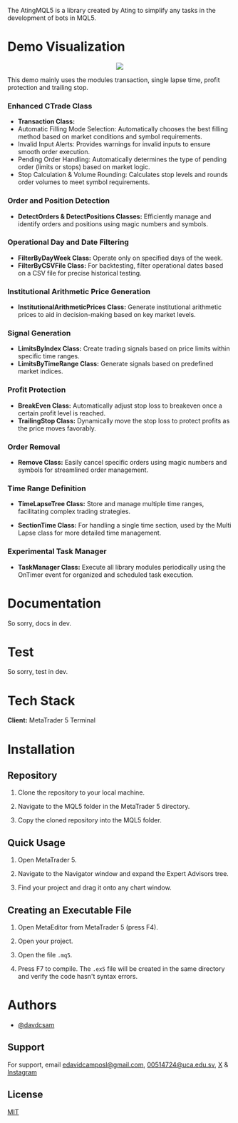 The AtingMQL5 is a library created by Ating to simplify any tasks in the development of bots in MQL5.

# Demo Visualization

<p align="center"><img src="res/testAtingMQL5.gif"></p>

This demo mainly uses the modules transaction, single lapse time, profit protection and trailing stop.

### Enhanced CTrade Class

- **Transaction Class:**
- Automatic Filling Mode Selection: Automatically chooses the best filling method based on market conditions and symbol requirements.
- Invalid Input Alerts: Provides warnings for invalid inputs to ensure smooth order execution.
- Pending Order Handling: Automatically determines the type of pending order (limits or stops) based on market logic.
- Stop Calculation & Volume Rounding: Calculates stop levels and rounds order volumes to meet symbol requirements.

### Order and Position Detection

- **DetectOrders & DetectPositions Classes:** Efficiently manage and identify orders and positions using magic numbers and symbols.

### Operational Day and Date Filtering

- **FilterByDayWeek Class:** Operate only on specified days of the week.
- **FilterByCSVFile Class:** For backtesting, filter operational dates based on a CSV file for precise historical testing.

### Institutional Arithmetic Price Generation

- **InstitutionalArithmeticPrices Class:** Generate institutional arithmetic prices to aid in decision-making based on key market levels.

### Signal Generation

- **LimitsByIndex Class:** Create trading signals based on price limits within specific time ranges.
- **LimitsByTimeRange Class:** Generate signals based on predefined market indices.

### Profit Protection

- **BreakEven Class:** Automatically adjust stop loss to breakeven once a certain profit level is reached.
- **TrailingStop Class:** Dynamically move the stop loss to protect profits as the price moves favorably.

### Order Removal

- **Remove Class:** Easily cancel specific orders using magic numbers and symbols for streamlined order management.

### Time Range Definition

- **TimeLapseTree Class:** Store and manage multiple time ranges, facilitating complex trading strategies.

- **SectionTime Class:** For handling a single time section, used by the Multi Lapse class for more detailed time management.

### Experimental Task Manager

- **TaskManager Class:** Execute all library modules periodically using the OnTimer event for organized and scheduled task execution.

# Documentation

So sorry, docs in dev.

# Test

So sorry, test in dev.

# Tech Stack

**Client:** MetaTrader 5 Terminal

# Installation

## Repository

1. Clone the repository to your local machine.

2. Navigate to the MQL5 folder in the MetaTrader 5 directory.

3. Copy the cloned repository into the MQL5 folder.

## Quick Usage

1. Open MetaTrader 5.

2. Navigate to the Navigator window and expand the Expert Advisors tree.

3. Find your project and drag it onto any chart window.

## Creating an Executable File

1. Open MetaEditor from MetaTrader 5 (press F4).

2. Open your project.

3. Open the file `.mq5`.

4. Press F7 to compile. The `.ex5` file will be created in the same directory and verify the code hasn't syntax errors.

# Authors

- [@davdcsam](https://www.github.com/davdcsam)

## Support

For support, email [edavidcamposl@gmail.com](edavidcamposl@gmail.com), [00514724@uca.edu.sv](00514724@uca.edu.sv), [X](https://x.com/davdcsam) & [Instagram](https://www.instagram.com/davdcsam/)

## License

[MIT](https://choosealicense.com/licenses/mit/)

